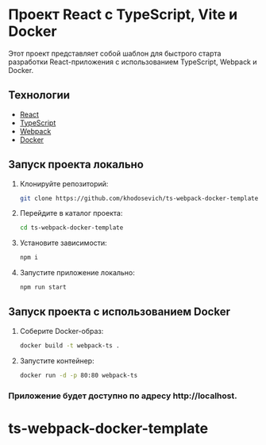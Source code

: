 # Проект React с TypeScript, Vite и Docker

Этот проект представляет собой шаблон для быстрого старта разработки React-приложения с использованием TypeScript, Webpack и Docker.

## Технологии

- [React](https://reactjs.org/)
- [TypeScript](https://www.typescriptlang.org/)
- [Webpack](https://webpack.js.org/)
- [Docker](https://www.docker.com/) 


## Запуск проекта локально

1. Клонируйте репозиторий:

   ```bash
   git clone https://github.com/khodosevich/ts-webpack-docker-template.git

2. Перейдите в каталог проекта:

    ```bash
    cd ts-webpack-docker-template

3. Установите зависимости:

    ```bash
    npm i

4. Запустите приложение локально:

    ```bash
    npm run start

## Запуск проекта с использованием Docker

1. Соберите Docker-образ:

    ```bash
    docker build -t webpack-ts .

2. Запустите контейнер:

    ```bash
    docker run -d -p 80:80 webpack-ts

### Приложение будет доступно по адресу http://localhost.

# ts-webpack-docker-template

